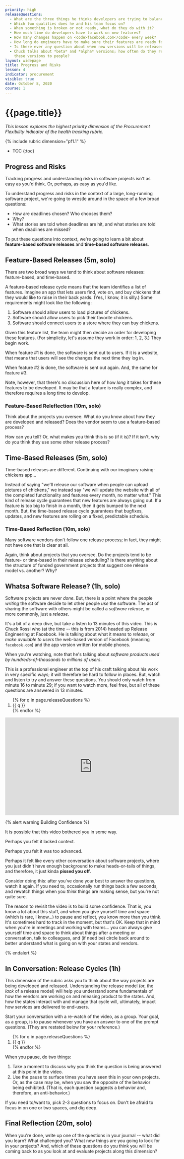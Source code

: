 ```yaml
---
priority: high
releaseQuestions:
  - What are the three things he thinks developers are trying to balance?
  - Which two qualities does he and his team focus on?
  - When something is broken or not ready, what do they do with it?
  - How much time do developers have to work on new features?
  - How many changes happen on <code>facebook.com</code> every week?
  - How long do engineers have to make sure their features are ready for release?
  - Is there ever any question about when new versions will be released?
  - Chuck talks about *beta* and *alpha* versions; how often do they release
    these versions to people?
layout: widepage
title: Progress and Risks
lesson: 4
indicator: procurement
visible: true
date: October 8, 2020
course: 1
---
```


# {{page.title}}

*This lesson explores the highest priority dimension of the Procurement Flexibility indicator of the health tracking rubric.*

{% include rubric dimension="pf1.1" %}

* TOC
{:toc}

## Progress and Risks

Tracking progress and understanding risks in software projects isn't as easy as you'd think. Or, perhaps, as easy as you'd like.

To understand progress and risks in the context of a large, long-running software project, we're going to wrestle around in the space of a few broad questions:

* How are deadlines chosen? Who chooses them? 
* Why? 
* What stories are told when deadlines are hit, and what stories are told when deadlines are missed?

To put these questions into context, we're going to learn a bit about **feature-based software releases** and **time-based software releases**.

## Feature-Based Releases (5m, solo)

There are two broad ways we tend to think about software releases: feature-based, and time-based.

A feature-based release cycle means that the team identifies a list of features. Imagine an app that lets users find, vote on, and buy chickens that they would like to raise in their back yards. (Yes, I know, it is silly.) Some requirements might look like the following:

1. Software should allow users to load pictures of chickens.
2. Software should allow users to pick their favorite chickens.
3. Software should connect users to a store where they can buy chickens.

Given this feature list, the team might then decide an order for developing these features. (For simplicity, let's assume they work in order: 1, 2, 3.) They begin work.

When feature #1 is done, the software is sent out to users. If it is a website, that means that users will see the changes the next time they log in.

When feature #2 is done, the software is sent out again. And, the same for feature #3.

Note, however, that there's no discussion here of how *long* it takes for these features to be developed. It may be that a feature is really complex, and therefore requires a long time to develop.

### Feature-Based Releflection (10m, solo)

Think about the projects you oversee. What do you know about how they are developed and released? Does the vendor seem to use a feature-based process?

How can you tell? Or, what makes you think this is so (if it is)? If it isn't, why do you think they use some other release process?

## Time-Based Releases (5m, solo)

Time-based releases are different. Continuing with our imaginary raising-chickens app... 

Instead of saying "we'll release our software when people can upload pictures of chickens," we instead say "we will update the website with all of the completed functionality and features every month, no matter what." This kind of release cycle guarantees that new features are always going out. If a feature is too big to finish in a month, then it gets bumped to the next month. But, the time-based release cycle guarantees that bugfixes, updates, and new features are rolling on a fixed, predictable schedule.

### Time-Based Reflection (10m, solo)

Many software vendors don't follow one release process; in fact, they might not have one that is clear at all. 

Again, think about projects that you oversee. Do the projects tend to be feature- or time-based in their release scheduling? Is there anything about the structure of funded government projects that suggest one release model vs. another? Why?


## Whatsa Software Release? (1h, solo)

Software projects are never *done*. But, there is a point where the people *writing* the software decide to let other people *use* the software. The act of sharing the software with others might be called a *software release*, or more commonly, just a *release*. 

It's a bit of a deep dive, but take a listen to 13 minutes of this video. This is Chuck Rossi who (at the time -- this is from 2014) headed up Release Engineering at Facebook. He is talking about what it means to *release*, or *make available to users* the web-based version of Facebook (meaning <code>facebook.com</code>) and the app version written for mobile phones.

When you're watching, note that he's talking about *software products used by hundreds-of-thousands to millions of users*.

This is a professional engineer at the top of his craft talking about his work in very specific ways; it will therefore be hard to follow in places. But, watch and listen to try and answer these questions. You should only watch from minute 16 to minute 29; if you want to watch more, feel free, but all of these questions are answered in 13 minutes.

<ol>
{% for q in page.releaseQuestions %}
    <li> {{ q }}</li>
{% endfor %}
</ol>

<iframe width="560" height="315" src="https://www.youtube.com/embed/Nffzkkdq7GM?start=989" frameborder="0" allow="accelerometer; autoplay; clipboard-write; encrypted-media; gyroscope; picture-in-picture" allowfullscreen></iframe>

{% alert warning Building Confidence %}

<p>
    It is possible that this video bothered you in some way.
</p>

<p>
    Perhaps you felt it lacked context.
</p>

<p>
    Perhaps you felt it was too advanced.
</p>

<p>
    Perhaps it felt like every other conversation about software projects, where you just didn't have enough background to make heads-or-tails of things, and therefore, it just kinda <b>pissed you off</b>.
</p>

<p>
    Consider doing this: after you've done your best to answer the questions, watch it again. If you need to, occasionally run things back a few seconds, and rewatch things when you <i>think</i> things are making sense, but you're not quite sure.
</p>

<p>
    The reason to revisit the video is to build some confidence. That is, you know a lot about this stuff, and when you give yourself time and space (which is rare, I know...) to pause and reflect, you know more than you think. It's sometimes hard to track in the moment, but that's OK. Keep that in mind when you're in meetings and working with teams... you can always give yourself time and space to think about things after a meeting or conversation, talk to colleagues, and (if need be) circle back around to better understand what is going on with your states and vendors.
</p>

{% endalert %}

## In Conversation: Release Cycles (1h)

This dimension of the rubric asks you to think about the way projects are being developed and released. Understanding the release model (or, the *lack* of a release model) will help you understand some fundamentals of how the vendors are working on and releasing product to the states. And, how the states interact with and manage that cycle will, ultimately, impact how services are delivered to end-users.

Start your conversation with a re-watch of the video, as a group. Your goal, as a group, is to pause whenever you have an answer to one of the prompt questions. (They are restated below for your reference.)

<ol>
{% for q in page.releaseQuestions %}
    <li> {{ q }}</li>
{% endfor %}
</ol>

When you pause, do two things:

1. Take a moment to discuss why you think the question is being answered at this point in the video.
2. Use the pause to surface times you have seen this in your own projects. Or, as the case may be, when you saw the opposite of the behavior being exhibited. (That is, each question suggests a behavior and, therefore, an anti-behavior.)

If you need to/want to, pick 2-3 questions to focus on. Don't be afraid to focus in on one or two spaces, and dig deep. 


## Final Reflection (20m, solo)

When you're done, write up one of the questions in your journal -- what did you learn? What challenged you? What new things are you going to look for in your projects? And, which of these questions do you think you will be coming back to as you look at and evaluate projects along this dimension?